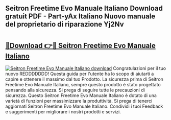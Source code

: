 ## Seitron Freetime Evo Manuale Italiano Download gratuit PDF - Part-yAx Italiano Nuovo manuale del proprietario di riparazione Yj2Nv

# <h2><a href="http://df99our.blite.top/?on=Seitron+Freetime+Evo+Manuale+Italiano">🔗Download 👉🔴 Seitron Freetime Evo Manuale Italiano</a></h2>

[![Seitron Freetime Evo Manuale Italiano download](https://i.imgur.com/lujVjoI.png)](http://df99our.blite.top/?on=Seitron+Freetime+Evo+Manuale+Italiano)
Congratulazioni per il tuo nuovo REDDDDDDD! Questa guida per l'utente ha lo scopo di aiutarti a capire e ottenere il massimo dal tuo Prodotto. La sicurezza prima di Seitron Freetime Evo Manuale Italiano, sempre questo prodotto è stato progettato pensando alla sicurezza. Si prega di seguire tutte le precauzioni di sicurezza. Questo Seitron Freetime Evo Manuale Italiano è dotato di una varietà di funzioni per massimizzare la produttività. Si prega di tenerci aggiornati Seitron Freetime Evo Manuale Italiano. Condividi i tuoi Feedback e suggerimenti per migliorare i nostri prodotti e servizi.
